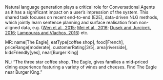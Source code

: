 Natural language generation plays a critical role for Conversational Agents as it has a significant impact on a user’s impression of the system. This shared task focuses on recent end-to-end (E2E), data-driven NLG methods, which jointly learn sentence planning and surface realisation from non-aligned data, e.g. ([Wen et al., 2015](http://aclweb.org/anthology/D15-1199); [Mei et al., 2016](http://www.aclweb.org/anthology/N16-1086); [Dusek and Jurcicek, 2016](http://www.aclweb.org/anthology/P16-2008); [Lampouras and Vlachos, 2016](https://aclweb.org/anthology/C16-1105)) etc.

MR:
name[The Eagle],
eatType[coffee shop],
food[French],
priceRange[moderate],
customerRating[3/5],
area[riverside],
kidsFriendly[yes],
near[Burger King]

NL:
“The three star coffee shop, The Eagle, gives families a mid-priced dining experience featuring a variety of wines and cheeses. Find The Eagle near Burger King.”